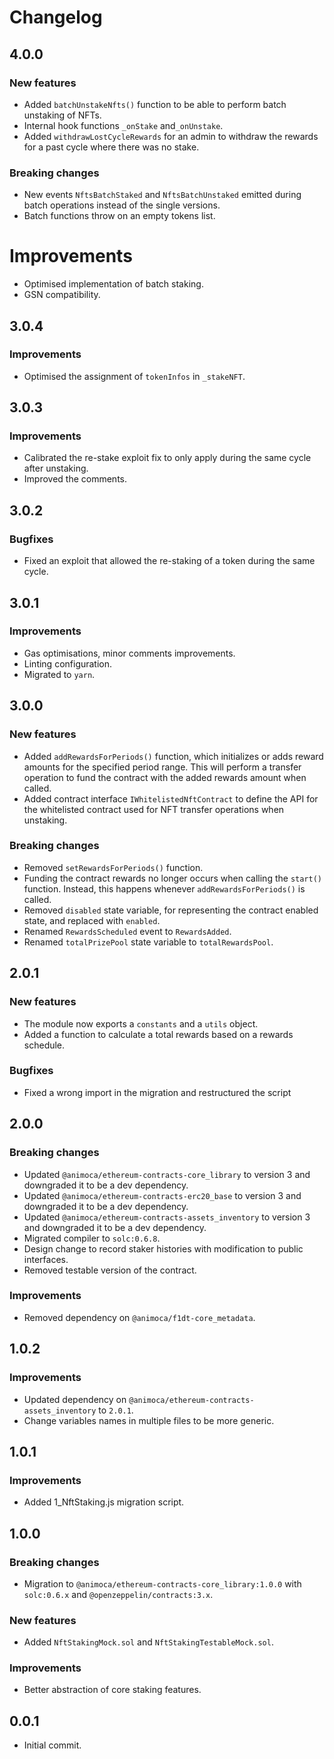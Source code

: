 # Changelog

## 4.0.0

### New features
 * Added `batchUnstakeNfts()` function to be able to perform batch unstaking of NFTs.
 * Internal hook functions `_onStake` and`_onUnstake`.
 * Added `withdrawLostCycleRewards` for an admin to withdraw the rewards for a past cycle where there was no stake.

### Breaking changes
 * New events `NftsBatchStaked` and `NftsBatchUnstaked` emitted during batch operations instead of the single versions.
 * Batch functions throw on an empty tokens list.

# Improvements
 * Optimised implementation of batch staking.
 * GSN compatibility.

## 3.0.4

### Improvements
 * Optimised the assignment of `tokenInfos` in `_stakeNFT`.

## 3.0.3

### Improvements
 * Calibrated the re-stake exploit fix to only apply during the same cycle after unstaking.
 * Improved the comments.

## 3.0.2

### Bugfixes
 * Fixed an exploit that allowed the re-staking of a token during the same cycle.

## 3.0.1

### Improvements
 * Gas optimisations, minor comments improvements.
 * Linting configuration.
 * Migrated to `yarn`.

## 3.0.0

### New features
 * Added `addRewardsForPeriods()` function, which initializes or adds reward amounts for the specified period range. This will perform a transfer operation to fund the contract with the added rewards amount when called.
 * Added contract interface `IWhitelistedNftContract` to define the API for the whitelisted contract used for NFT transfer operations when unstaking.

### Breaking changes
 * Removed `setRewardsForPeriods()` function.
 * Funding the contract rewards no longer occurs when calling the `start()` function. Instead, this happens whenever `addRewardsForPeriods()` is called.
 * Removed `disabled` state variable, for representing the contract enabled state, and replaced with `enabled`.
 * Renamed `RewardsScheduled` event to `RewardsAdded`.
 * Renamed `totalPrizePool` state variable to `totalRewardsPool`.

## 2.0.1

### New features
 * The module now exports a `constants` and a `utils` object.
 * Added a function to calculate a total rewards based on a rewards schedule.

### Bugfixes
 * Fixed a wrong import in the migration and restructured the script

## 2.0.0

### Breaking changes
 * Updated `@animoca/ethereum-contracts-core_library` to version 3 and downgraded it to be a dev dependency.
 * Updated `@animoca/ethereum-contracts-erc20_base` to version 3 and downgraded it to be a dev dependency.
 * Updated `@animoca/ethereum-contracts-assets_inventory` to version 3 and downgraded it to be a dev dependency.
 * Migrated compiler to `solc:0.6.8`.
 * Design change to record staker histories with modification to public interfaces.
 * Removed testable version of the contract.

### Improvements
 * Removed dependency on `@animoca/f1dt-core_metadata`.

## 1.0.2

### Improvements
 * Updated dependency on `@animoca/ethereum-contracts-assets_inventory` to `2.0.1`.
 * Change variables names in multiple files to be more generic.

## 1.0.1

### Improvements
 * Added 1_NftStaking.js migration script.

## 1.0.0

### Breaking changes
 * Migration to `@animoca/ethereum-contracts-core_library:1.0.0` with `solc:0.6.x` and `@openzeppelin/contracts:3.x`.

### New features
 * Added `NftStakingMock.sol` and `NftStakingTestableMock.sol`.

### Improvements
 * Better abstraction of core staking features.

## 0.0.1
 * Initial commit.
